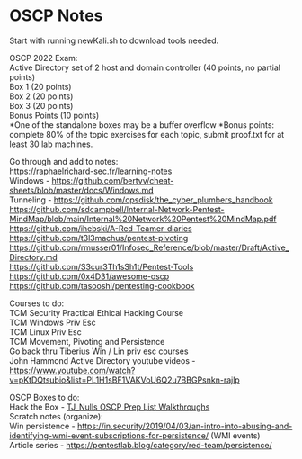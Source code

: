 # OSCP Notes 
Start with running newKali.sh to download tools needed. 

OSCP 2022 Exam:   
Active Directory set of 2 host and domain controller (40 points, no partial points)        
Box 1 (20 points)    
Box 2 (20 points)   
Box 3 (20 points)    
Bonus Points (10 points)    
*One of the standalone boxes may be a buffer overflow
*Bonus points: complete 80% of the topic exercises for each topic, submit proof.txt for at least 30 lab machines.       


Go through and add to notes:   
https://raphaelrichard-sec.fr/learning-notes   
Windows - https://github.com/bertvv/cheat-sheets/blob/master/docs/Windows.md   
Tunneling - https://github.com/opsdisk/the_cyber_plumbers_handbook   
https://github.com/sdcampbell/Internal-Network-Pentest-MindMap/blob/main/Internal%20Network%20Pentest%20MindMap.pdf   
https://github.com/ihebski/A-Red-Teamer-diaries    
https://github.com/t3l3machus/pentest-pivoting  
https://github.com/rmusser01/Infosec_Reference/blob/master/Draft/Active_Directory.md   
https://github.com/S3cur3Th1sSh1t/Pentest-Tools   
https://github.com/0x4D31/awesome-oscp   
https://github.com/tasooshi/pentesting-cookbook     

Courses to do:  
TCM Security Practical Ethical Hacking Course  
TCM Windows Priv Esc   
TCM Linux Priv Esc   
TCM Movement, Pivoting and Persistence  
Go back thru Tiberius Win / Lin priv esc courses  
John Hammond Active Directory youtube videos - https://www.youtube.com/watch?v=pKtDQtsubio&list=PL1H1sBF1VAKVoU6Q2u7BBGPsnkn-rajlp   

OSCP Boxes to do:    
Hack the Box - [TJ_Nulls OSCP Prep List Walkthroughs](https://www.youtube.com/playlist?list=PLidcsTyj9JXK-fnabFLVEvHinQ14Jy5tf)     
Scratch notes (organize):    
Win persistence - https://in.security/2019/04/03/an-intro-into-abusing-and-identifying-wmi-event-subscriptions-for-persistence/  (WMI events)    
Article series - https://pentestlab.blog/category/red-team/persistence/   
